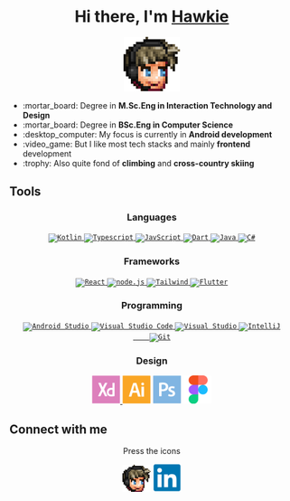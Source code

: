 <div align="center">
  
  <h1>Hi there, I'm <a href="https://hakanlindahl.com/">Hawkie</a></h1>
  
  <p></p>
  <a href="https://hakanlindahl.com/"><img width="100px" alt="Hawkie" src="emote.png" /></a>
  <p></p>
  
  <div align="left">
    <ul>
      <li>:mortar_board: Degree in <b>M.Sc.Eng in Interaction Technology and Design</b></li>
      <li>:mortar_board: Degree in <b>BSc.Eng in Computer Science</b></li>
      <li>:desktop_computer: My focus is currently in <b>Android development</b></li>
      <li>:video_game: But I like most tech stacks and mainly <b>frontend</b> development</li>
      <li>:trophy: Also quite fond of <b>climbing</b> and <b>cross-country skiing</b></li>
    </ul>
  </div>
  
</div>
  
## Tools

<!--##### Languages

<table>
  <tbody>
    <tr>  
      <td><code><img width="50px" alt="Javscript" src="images/javascript-original.svg"/></code></td>
      <td><code><img width="50px" alt="Dart" src="images/dart-plain.svg"/></code></td>
      <td><code><img width="50px" alt="Java" src="images/java-plain.svg"/></code></td>
      <td><code><img width="50px" alt="C#" src="images/csharp-plain.svg"/></code></td>
    </tr>
  </tbody>
</table>

###### Frameworks

<table>
  <tbody>
    <tr>
      <td><code><img width="50px" alt="React" src="images/react-original.svg"/></code></td>
      <td><code><img width="50px" alt="node.js" src="images/nodejs-original.svg"/></code></td>
      <td><code><img width="50px" alt="Bootstrap" src="images/bootstrap-plain.svg"/></code></td>
      <td><code><img width="50px" alt="Flutter" src="images/flutter-plain.svg"/></code></td>
    </tr>
  </tbody>
</table>

###### Programming

<table>
  <tbody>
    <tr>
      <td><code><img width="50px" alt="Visual Studio Code" src="images/vscode-original.svg"/></code></td>
      <td><code><img width="50px" alt="Visual Studio" src="images/visualstudio-plain.svg"/></code></td>
      <td><code><img width="50px" alt="IntelliJ" src="images/intellij-original.svg"/></code></td>
      <td><code><img width="50px" alt="Git" src="images/git-plain.svg"/></code></td>
    </tr>
  </tbody>
</table>

###### Design

<table>
  <tbody>
    <tr>
      <td> <code><img width="50px" alt="AdobeXD" src="images/xd-plain.svg"/></code></td>
      <td> <code><img width="50px" alt="Illustrator" src="images/illustrator-plain.svg"/></code></td>
      <td><code><img width="50px" alt="Photoshop" src="images/photoshop-plain.svg"/></code></td>
      <td> <code><img  width="50px" alt="Figma" src="images/figma-original.svg"/></code> </td>
  </tbody>
</table>-->

<div align="center">
  <h3>Languages</h3>
  <a href="https://kotlinlang.org//"> 
    <code><img width="50px" alt="Kotlin" src="https://cdn.jsdelivr.net/gh/devicons/devicon@latest/icons/kotlin/kotlin-original.svg"/></code>
  </a>
  <a href="https://www.typescriptlang.org/"> 
    <code><img width="50px" alt="Typescript" src="https://cdn.jsdelivr.net/gh/devicons/devicon@latest/icons/typescript/typescript-original.svg"/></code>
  </a>
  <a href="https://developer.mozilla.org/en-US/docs/Web/JavaScript">
    <code><img width="50px" alt="JavScript" src="https://cdn.jsdelivr.net/gh/devicons/devicon@latest/icons/javascript/javascript-original.svg"/></code>
  </a>
  <a href="https://dart.dev/">
    <code><img width="50px" alt="Dart" src="https://cdn.jsdelivr.net/gh/devicons/devicon@latest/icons/dart/dart-original.svg"/></code>
  </a>
  <a href="https://www.java.com/sv/">
    <code><img width="50px" alt="Java" src="https://cdn.jsdelivr.net/gh/devicons/devicon@latest/icons/java/java-original.svg"/></code>
  </a>
  <a href="https://docs.microsoft.com/en-us/dotnet/csharp/">
    <code><img width="50px" alt="C#" src="https://cdn.jsdelivr.net/gh/devicons/devicon@latest/icons/csharp/csharp-original.svg"/></code>
  </a>
</div>

<div align="center">
  <h3>Frameworks</h3>
  <a href="https://reactjs.org/" target="_blank" rel="noopener noreferrer">
     <code><img width="50px" alt="React" src="https://cdn.jsdelivr.net/gh/devicons/devicon@latest/icons/react/react-original.svg"/></code>
  </a>
  <a href="https://nodejs.org/en/">
    <code><img width="50px" alt="node.js" src="https://cdn.jsdelivr.net/gh/devicons/devicon@latest/icons/nodejs/nodejs-original.svg"/></code>
  </a>
  <a href="https://tailwindcss.com/">
    <code><img width="50px" alt="Tailwind" src="https://cdn.jsdelivr.net/gh/devicons/devicon@latest/icons/tailwindcss/tailwindcss-original.svg"/></code>
  </a>
  <a href="https://flutter.dev/">
    <code><img width="50px" alt="Flutter" src="https://cdn.jsdelivr.net/gh/devicons/devicon@latest/icons/flutter/flutter-original.svg"/></code>
  </a>
</div>

<div align="center">
  <h3>Programming</h3>
  <a href="https://developer.android.com/studio" target="_blank" rel="noopener noreferrer">
     <code><img width="50px" alt="Android Studio" src="https://cdn.jsdelivr.net/gh/devicons/devicon@latest/icons/androidstudio/androidstudio-original.svg"/></code>
  </a>
  <a href="https://code.visualstudio.com/" target="_blank" rel="noopener noreferrer">
     <code><img width="50px" alt="Visual Studio Code" src="https://cdn.jsdelivr.net/gh/devicons/devicon@latest/icons/vscode/vscode-original.svg"/></code>
  </a>
  <a href="https://visualstudio.microsoft.com/">
    <code><img width="50px" alt="Visual Studio" src="https://cdn.jsdelivr.net/gh/devicons/devicon@latest/icons/visualstudio/visualstudio-original.svg"/></code>
  </a>
  <a href="https://www.jetbrains.com/idea/">
    <code><img width="50px" alt="IntelliJ" src="https://cdn.jsdelivr.net/gh/devicons/devicon@latest/icons/intellij/intellij-original.svg"/></code>
  </a>
  <a href="https://git-scm.com/"><code>
    <img width="50px" alt="Git" src="https://cdn.jsdelivr.net/gh/devicons/devicon@latest/icons/git/git-original.svg"/></code>
  </a>
</div>


<div align="center">
  <h3>Design</h3>
  <a href="https://www.adobe.com/se/products/xd.html" target="_blank" rel="noopener noreferrer">
     <code><img width="50px" alt="AdobeXD" src="images/xd-plain.svg"/></code>
  </a>
  <a href="https://www.adobe.com/se/products/illustrator.html"><code><img width="50px" alt="Illustrator" src="images/illustrator-plain.svg"/></code></a>
  <a href="https://www.adobe.com/se/products/photoshop.html"><code><img width="50px" alt="Photoshop" src="images/photoshop-plain.svg"/></code></a>
  <a href="https://www.figma.com/"><code><img  width="50px" alt="Figma" src="images/figma-original.svg"/></code></a>
</div>

## Connect with me

<div align="center">
  <p>Press the icons</p>

  <a href="https://hakanlindahl.com/"><img width="50px" alt="Hawkie" src="emote.png" /></a>
  <a href="https://www.linkedin.com/in/h%C3%A5kan-lindahl-3a0427153/"><img width="50px" alt="LinkedIn" src="images/linkedin-original.svg"/></a>
</div>

[website]: https://hawkie.me
[linkedin]: https://www.linkedin.com/in/h%C3%A5kan-lindahl-3a0427153/
